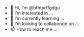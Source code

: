 - 👋 Hi, I’m @bfhtyrffgdgu
- 👀 I’m interested in ...
- 🌱 I’m currently learning ...
- 💞️ I’m looking to collaborate on ...
- 📫 How to reach me ...

<!---
bfhtyrffgdgu/bfhtyrffgdgu is a ✨ special ✨ repository because its `README.md` (this file) appears on your GitHub profile.
You can click the Preview link to take a look at your changes.
--->
